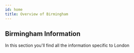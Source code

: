 ```yaml
---
id: home
title: Overview of Birmingham
---
```


## Birmingham Information

In this section you'll find all the information specific to London
